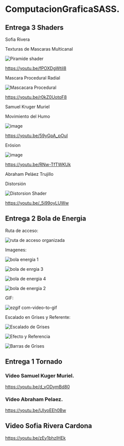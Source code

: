 # ComputacionGraficaSASS.

## Entrega 3 Shaders

Sofia Rivera

Texturas de Mascaras Multicanal

![Piramide shader](https://github.com/SKuger57/ComputacionGraficaSASS/assets/78061780/2a23c8b0-63a2-413c-a8ac-acd89333cad7)

https://youtu.be/fPOXDgWtil8

Mascara Procedural Radial

![Mascacara Procedural](https://github.com/SKuger57/ComputacionGraficaSASS/assets/78061780/3960649c-8f32-421d-a975-bb1884fb03c8)

https://youtu.be/r0kZ0UotoF8

Samuel Kruger Muriel

Movimiento del Humo

![image](https://github.com/SKuger57/ComputacionGraficaSASS/assets/78061780/ba4fa084-94f3-407c-92cf-386181cd200e)

https://youtu.be/59yGpA_pOuI

Erósion

![image](https://github.com/SKuger57/ComputacionGraficaSASS/assets/78061780/910d9ea3-6e0c-4929-a830-4a6922634249)

https://youtu.be/RNw-TfTWKUk

Abraham Peláez Trujillo

Distorsión

![Distorsion Shader](https://github.com/SKuger57/ComputacionGraficaSASS/assets/78061780/cf7c4f70-6e85-43c9-b3de-b4debcfdb350)

https://youtu.be/_5i99oyLUWw

## Entrega 2 Bola de Energia

Ruta de acceso:

![ruta de acceso organizada](https://github.com/SKuger57/ComputacionGraficaSASS/assets/78061780/a397dc0d-c1c9-4bba-b49e-f9e54c5f5f3e)

Imagenes:

![bola energia 1](https://github.com/SKuger57/ComputacionGraficaSASS/assets/78061780/6ab92b50-bae7-4e4b-828c-8e8c9e9ce164)


![bola de enrgia 3](https://github.com/SKuger57/ComputacionGraficaSASS/assets/78061780/a7a3e612-fb80-4d90-9b5c-694f7e9ee621)


![bola de energia 4](https://github.com/SKuger57/ComputacionGraficaSASS/assets/78061780/5045377a-06c9-421c-85f4-549913acfcf0)


![bola de energia 2](https://github.com/SKuger57/ComputacionGraficaSASS/assets/78061780/6db6bc68-0316-4f8e-a842-86888f2897db)


GIF:

![ezgif com-video-to-gif ](https://github.com/SKuger57/ComputacionGraficaSASS/assets/78061780/783ff124-aa7f-4de5-b948-fdb56d383528)


Escalado en Grises y Referente:

![Escalado de Grises](https://github.com/SKuger57/ComputacionGraficaSASS/assets/78061780/ad07b9d3-2a63-40a3-bf14-fb7875e0d3d1)



![Efecto y Referencia](https://github.com/SKuger57/ComputacionGraficaSASS/assets/78061780/0cfeed9d-d195-4288-a403-0a121bf4a764)


![Barras de Grises](https://github.com/SKuger57/ComputacionGraficaSASS/assets/78061780/44d11fe8-6a5d-42e1-a8c5-c90f1be2688f)



## Entrega 1 Tornado


### Video Samuel Kuger Muriel.
https://youtu.be/d_vODymBd80

### Video Abraham Pelaez.
https://youtu.be/lJIyoEEh0Bw

## Video Sofia Rivera Cardona
https://youtu.be/zEy1bhzIHEk
